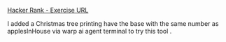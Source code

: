 [Hacker Rank - Exercise URL](https://www.hackerrank.com/challenges/apple-and-orange/problem?isFullScreen=true)

I added a Christmas tree printing have the base with the same number as applesInHouse via warp ai agent terminal to try this tool .